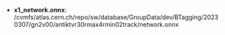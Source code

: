 * **x1_network.onnx**: /cvmfs/atlas.cern.ch/repo/sw/database/GroupData/dev/BTagging/20230307/gn2v00/antiktvr30rmax4rmin02track/network.onnx
